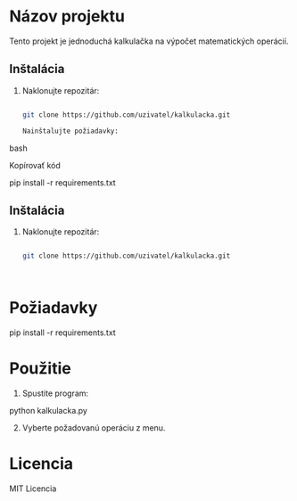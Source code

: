 # Názov projektu

 

Tento projekt je jednoduchá kalkulačka na výpočet matematických operácií.

 

## Inštalácia

 

1. Naklonujte repozitár:

   ```bash

   git clone https://github.com/uzivatel/kalkulacka.git

   Nainštalujte požiadavky:

bash

Kopírovať kód

pip install -r requirements.txt

## Inštalácia

 

1. Naklonujte repozitár:

   ```bash

   git clone https://github.com/uzivatel/kalkulacka.git

 

# Požiadavky

pip install -r requirements.txt

 

# Použitie

1. Spustite program:

python kalkulacka.py

 

2. Vyberte požadovanú operáciu z menu.

 

# Licencia

MIT Licencia
